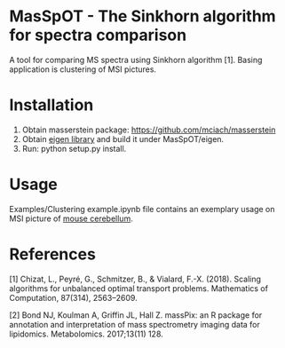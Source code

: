 MasSpOT - The Sinkhorn algorithm for spectra comparison
=======================================================

A tool for comparing MS spectra using Sinkhorn algorithm [1]. Basing application is clustering of MSI pictures.

# Installation

1. Obtain masserstein package: https://github.com/mciach/masserstein
2. Obtain [eigen library](eigen.tuxfamily.org) and build it under MasSpOT/eigen.
3. Run: python setup.py install.

# Usage
Examples/Clustering example.ipynb file contains an exemplary usage on MSI picture of [mouse cerebellum](https://www.ebi.ac.uk/metabolights/MTBLS487).

# References
[1] Chizat, L., Peyré, G., Schmitzer, B., & Vialard, F.-X. (2018). Scaling algorithms for unbalanced optimal transport problems. Mathematics of Computation, 87(314), 2563–2609.

[2] Bond NJ, Koulman A, Griffin JL, Hall Z. massPix: an R package for annotation and interpretation of mass spectrometry imaging data for lipidomics. Metabolomics. 2017;13(11) 128.
